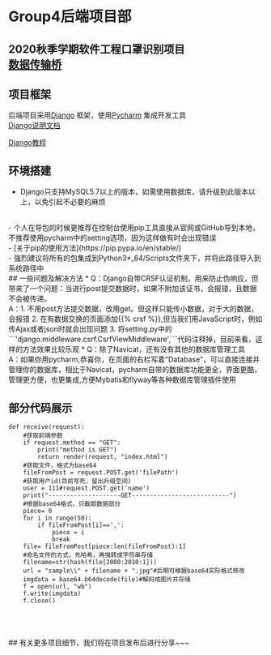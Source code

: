 # Group4后端项目部
2020秋季学期软件工程口罩识别项目<br>
[数据传输桥](https://github.com/Xisaname/TestBridge)
<br>
---
## 项目框架
后端项目采用[Django](https://github.com/django/django) 框架，使用[Pycharm](https://www.jetbrains.com/pycharm/) 集成开发工具
<br>
[Django说明文档](https://docs.djangoproject.com/en/3.1/)
<br>

[Django教程](https://www.runoob.com/django/django-tutorial.html)
## 环境搭建
- Django只支持MySQL5.7以上的版本，如需使用数据库，请升级到此版本以上，以免引起不必要的麻烦
<br>
- 个人在导包的时候更推荐在控制台使用pip工具直接从官网或GitHub导到本地，不推荐使用pycharm中的setting选项，因为这样做有时会出现错误
<br>
- [关于pip的使用方法](https://pip.pypa.io/en/stable/)
<br>
- 强烈建议将所有的包集成到Python3*_64/Scripts文件夹下，并将此路径导入到系统路径中
<br>
## 一些问题及解决方法
* Q：Django自带CRSF认证机制，用来防止伪响应，但带来了一个问题：当进行post提交数据时，如果不附加该证书，会报错，且数据不会被传递。
<br>A：1. 不用post方法提交数据，改用get。但这样只能传小数据，对于大的数据，会报错 2. 在有数据交换的页面添加{{% crsf %}},但当我们用JavaScript时，例如传Ajax或者json时就会出现问题 3. 将setting.py中的```'django.middleware.csrf.CsrfViewMiddleware',```代码注释掉，目前来看，这样的方法效果比较乐观
* Q：除了Navicat，还有没有其他的数据库管理工具
<br>A：如果你用pycharm,恭喜你，在页面的右栏写着"Database"，可以直接连接并管理你的数据库，相比于Navicat，pycharm自带的数据库功能更全，界面更酷，管理更方便，也更集成,方便Mybatis和flyway等各种数据库管理插件使用
<br>

## 部分代码展示

```
def receive(request):
    #获取前端参数
    if request.method == "GET":
        print("method is GET")
        return render(request, "index.html")
    #获取文件，格式为base64
    fileFromPost = request.POST.get('filePath')
    #获取用户id(目前写死，留出升级空间)
    user = 111#request.POST.get('name')
    print("--------------------GET---------------------------")
    #根据base64格式，只截取数据部分
    piece= 0
    for i in range(50):
        if fileFromPost[i]==',':
            piece = i
            break
    file= fileFromPost[piece:len(fileFromPost):1]
    #命名文件的方式，先哈希，再强转成字符串存储
    filename=str(hash(file[2000:2010:1]))
    url = "sample\\" + filename + ".jpg"#后期可根据base64实际格式修改
    imgdata = base64.b64decode(file)#解码成图片并存储
    f = open(url, "wb")
    f.write(imgdata)
    f.close()
```
<br>
<br>
<br>
## 有关更多项目细节，我们将在项目发布后进行分享~~~
